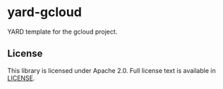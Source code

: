 # yard-gcloud

YARD template for the gcloud project.

## License

This library is licensed under Apache 2.0. Full license text is
available in [LICENSE](LICENSE).
